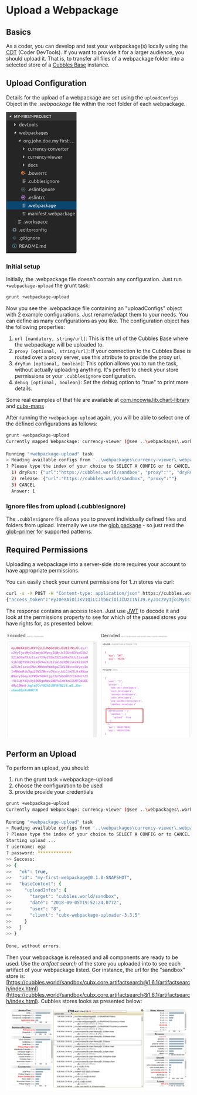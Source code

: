 # Upload a Webpackage

## Basics

As a coder, you can develop and test your webpackage(s) locally using the [CDT](README.md) (Coder DevTools). If you want to provide it for a larger audience, you should upload it. That is, to transfer all files of a webpackage folder into a selected store of a [Cubbles Base](../base/README.md) instance.

## Upload Configuration

Details for the upload of a webpackage are set using the  `uploadConfigs` Object in the *.webpackage* file within the root folder of each webpackage.

![.webpackage config file location](../.gitbook/assets/wp_upload_config.png)

### Initial setup

Initially, the .webpackage file doesn't contain any configuration.
Just run `+webpackage-upload` the grunt task:

```bash
grunt +webpackage-upload
```

Now you see the .webpackage file containing an "uploadConfigs" object with 2 example configurations. Just rename/adapt them to your needs. You can define as many configurations as you like. The configuration object has the following properties:

1. `url [mandatory, string/url]`: This is the url of the Cubbles Base where the webpackage will be uploaded to.
2. `proxy [optional, string/url]`: If your connection to the Cubbles Base is routed over a proxy server, use this attribute to provide the proxy url.
3. `dryRun [optional, boolean]`: This option allows you to run the task, without actually uploading anything. It's perfect to check your store permissions or your `.cubblesignore` configuration.
4. `debug [optional, boolean]`: Set the debug option to "true" to print more details.

Some real examples of that file are available at [com.incowia.lib.chart-library](https://github.com/iCubbles/chart-library/blob/master/webpackages/com.incowia.lib.chart-library/.webpackage)
 and [cubx-maps](https://github.com/iCubbles/cubx-maps/blob/develop/webpackages/cubx-maps/.webpackage)

After running the `+webpackage-upload` again, you will be able to select one of the defined configurations as follows:

```bash
grunt +webpackage-upload
Currently mapped Webpackage: currency-viewer (@see ..\webpackages\.workspace)
 
Running "+webpackage-upload" task
> Reading available configs from '..\webpackages\currency-viewer\.webpackage'
? Please type the index of your choice to SELECT A CONFIG or to CANCEL the upload:
  1) dryRun: {"url":"https://cubbles.world/sandbox", "proxy":"", "dryRun":true}
  2) release: {"url":"https://cubbles.world/sandbox", "proxy":""}
  3) CANCEL
  Answer: 1
```

### Ignore files from upload (.cubblesignore)

The `.cubblesignore` file allows you to prevent individually defined files and folders from upload. Internally we use the [glob package](https://www.npmjs.com/package/glob) - so just read the [glob-primer](https://www.npmjs.com/package/glob#glob-primer) for supported patterns.

## Required Permissions

Uploading a webpackage into a server-side store requires your account to have appropriate permissions.

You can easily check your current permissions for 1..n stores via curl:

```bash
curl -s -X POST -H "Content-type: application/json" https://cubbles.world/_api/authenticate -d '{"user":"{username}","password":"{password}","stores":["sandbox","shared"]}'
{"access_token":"eyJ0eXAiOiJKV1QiLCJhbGciOiJIUzI1NiJ9.eyJ1c2VyIjoiMyIsImdyb3VwcyI6WyJiZGUtdGVzdC5kZXZlbG9wZXJzIiwiY29yZS5kZXZlbG9wZXJzIiwiaW5jb3dpYS5kZXZlbG9wZXJzIiwib2Rpbi5kZXZlbG9wZXJzIiwicGNwLXNhbmRib3guZGV2ZWxvcGVycyIsInNhbmRib3guZGV2ZWxvcGVycyJdLCJwZXJtaXNzaW9ucyI6eyJzYW5kYm94Ijp7InVwbG9hZCI6dHJ1ZX19LCJpYXQiOjE0ODgxNzk2NDYsImV4cCI6MTQ4ODE4MzI0Nn0.hg1a7CvY02h3JBF8f8ZL9_mS_J3w-o6eo83nXvHHR1M"}
```

The response contains an access token. Just use [JWT](https://jwt.io/) to decode it and look at the permissions property to see for which of the passed stores you have rights for, as presented below:

![JWT decoding app](../.gitbook/assets/image.webp)

## Perform an Upload

To perform an upload, you should:

1. run the grunt task +webpackage-upload
2. choose the configuration to be used
3. provide provide your credentials

```bash
grunt +webpackage-upload
Currently mapped Webpackage: currency-viewer (@see ..\webpackages\.workspace)
 
Running "+webpackage-upload" task
> Reading available configs from '..\webpackages\currency-viewer\.webpackage'
? Please type the index of your choice to SELECT A CONFIG or to CANCEL the upload: 1
Starting upload ...
? username: ega
? password: *************
>> Success:
>> {
>>   "ok": true,
>>   "id": "my-first-webpackage@0.1.0-SNAPSHOT",
>>   "baseContext": {
>>     "uploadInfos": {
>>       "target": "cubbles.world/sandbox",
>>       "date": "2018-09-05T19:52:24.077Z",
>>       "user": "8",
>>       "client": "cubx-webpackage-uploader-3.3.5"
>>     }
>>   }
>> }

Done, without errors.
```

Then your webpackage is released and all components are ready to be used.
Use the *artifact search* of the store you uploaded into to see each artifact of your webpackage listed. Gor instance, the url for the "sandbox" store is:  [https://cubbles.world/sandbox/cubx.core.artifactsearch@1.6.1/artifactsearch/index.html](https://cubbles.world/sandbox/cubx.core.artifactsearch@1.6.1/artifactsearch/index.html). Cubbles stores looks as presented below:

![Cubbles stores UI](../.gitbook/assets/cubbles_base.png)